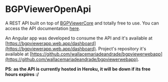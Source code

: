 # BGPViewerOpenApi

A REST API built on top of [BGPViewerCore](https://github.com/wallacemariadeandrade/BGPViewerTool/tree/master/BGPViewerCore) and totally free to use. You can access the API documentation [here](https://bgpviewer.herokuapp.com/swagger/index.html).

An Angular app was developed to consume the API and it's available at [https://bgpviewerapp.web.app/dashboard](https://bgpviewerapp.web.app/dashboard). Project's repository it's available at [https://github.com/wallacemariadeandrade/bgpviewerwebapp](https://github.com/wallacemariadeandrade/bgpviewerwebapp).

**PS: as the API is currently hosted in Heroku, it will be down if its free hours expires :/**
